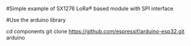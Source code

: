 #Simple example of SX1276 LoRa® based module with SPI interface

#Use the arduino library

cd components
git clone https://github.com/espressif/arduino-esp32.git arduino 